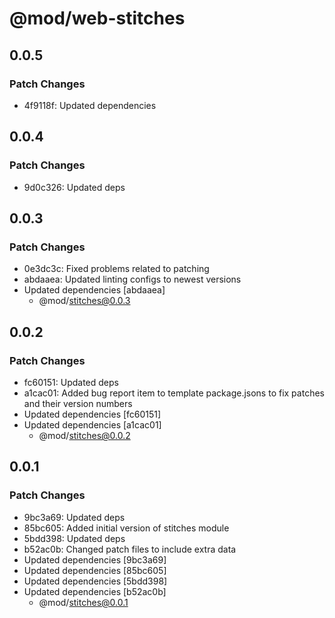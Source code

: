 # @mod/web-stitches

## 0.0.5

### Patch Changes

- 4f9118f: Updated dependencies

## 0.0.4

### Patch Changes

- 9d0c326: Updated deps

## 0.0.3

### Patch Changes

- 0e3dc3c: Fixed problems related to patching
- abdaaea: Updated linting configs to newest versions
- Updated dependencies [abdaaea]
  - @mod/stitches@0.0.3

## 0.0.2

### Patch Changes

- fc60151: Updated deps
- a1cac01: Added bug report item to template package.jsons to fix patches and their version numbers
- Updated dependencies [fc60151]
- Updated dependencies [a1cac01]
  - @mod/stitches@0.0.2

## 0.0.1

### Patch Changes

- 9bc3a69: Updated deps
- 85bc605: Added initial version of stitches module
- 5bdd398: Updated deps
- b52ac0b: Changed patch files to include extra data
- Updated dependencies [9bc3a69]
- Updated dependencies [85bc605]
- Updated dependencies [5bdd398]
- Updated dependencies [b52ac0b]
  - @mod/stitches@0.0.1
